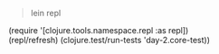 >lein repl

(require '[clojure.tools.namespace.repl :as repl])  
(repl/refresh)
(clojure.test/run-tests 'day-2.core-test))
